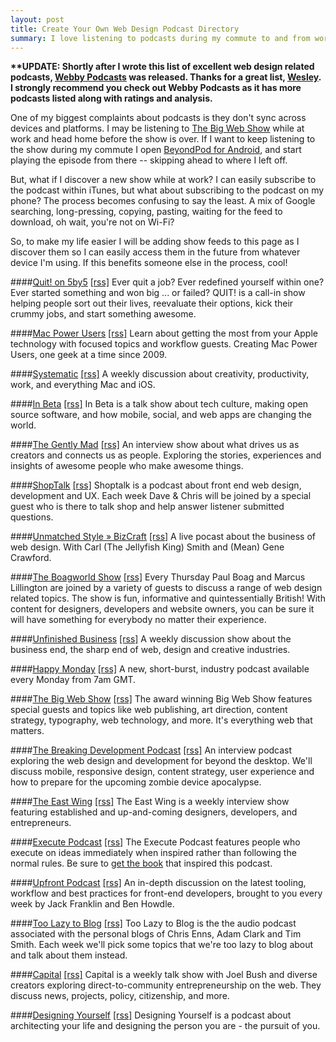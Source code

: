 ```yaml
---
layout: post
title: Create Your Own Web Design Podcast Directory
summary: I love listening to podcasts during my commute to and from work. And I love finding new podcasts. But there isn't an up-to-date podcast directory that I rely on to discover new shows. Hence, create your own.
---
```


**\*\*UPDATE: Shortly after I wrote this list of excellent web design related podcasts, [Webby Podcasts](http://webbypodcasts.co.uk/) was released. Thanks for a great list, [Wesley](http://twitter.com/wesleyburden). I strongly recommend you check out Webby Podcasts as it has more podcasts listed along with ratings and analysis.**

One of my biggest complaints about podcasts is they don't sync across devices and platforms. I may be listening to [The Big Web Show](http://5by5.tv/bigwebshow) while at work and head home before the show is over. If I want to keep listening to the show during my commute I open [BeyondPod for Android](http://www.beyondpod.com/Android/), and start playing the episode from there -- skipping ahead to where I left off.

But, what if I discover a new show while at work? I can easily subscribe to the podcast within iTunes, but what about subscribing to the podcast on my phone? The process becomes confusing to say the least. A mix of Google searching, long-pressing, copying, pasting, waiting for the feed to download, oh wait, you're not on Wi-Fi? 

So, to make my life easier I will be adding show feeds to this page as I discover them so I can easily access them in the future from whatever device I'm using. If this benefits someone else in the process, cool!

####[Quit! on 5by5](http://5by5.tv/quit) [[rss]](http://feeds.5by5.tv/quit)</h3>
Ever quit a job? Ever redefined yourself within one? Ever started something and won big ... or failed? QUIT! is a call-in show helping people sort out their lives, reevaluate their options, kick their crummy jobs, and start something awesome.

####[Mac Power Users](http://5by5.tv/mpu) [[rss]](http://feeds.feedburner.com/macpowerusers)
Learn about getting the most from your Apple technology with focused topics and workflow guests. Creating Mac Power Users, one geek at a time since 2009.

####[Systematic](http://5by5.tv/systematic) [[rss]](http://feeds.5by5.tv/systematic)
A weekly discussion about creativity, productivity, work, and everything Mac and iOS.

####[In Beta](http://5by5.tv/inbeta) [[rss]](http://feeds.5by5.tv/inbeta)
In Beta is a talk show about tech culture, making open source software, and how mobile, social, and web apps are changing the world.

####[The Gently Mad](http://thegentlymad.com/) [[rss]](http://feeds.feedburner.com/TheGentlyMad)
An interview show about what drives us as creators and connects us as people. Exploring the stories, experiences and insights of awesome people who make awesome things.

####[ShopTalk](http://shoptalkshow.com/) [[rss]](http://shoptalkshow.com/feed/podcast/)
Shoptalk is a podcast about front end web design, development and UX. Each week Dave & Chris will be joined by a special guest who is there to talk shop and help answer listener submitted questions.

####[Unmatched Style » BizCraft](http://unmatchedstyle.com/bizcraft) [[rss]](http://feeds.feedburner.com/bizcraft)
A live pocast about the business of web design. With Carl (The Jellyfish King) Smith and (Mean) Gene Crawford.

####[The Boagworld Show](http://boagworld.com/) [[rss]](http://feeds.feedburner.com/boagworldpodcast/)
Every Thursday Paul Boag and Marcus Lillington are joined by a variety of guests to discuss a range of web design related topics. The show is fun, informative and quintessentially British! With content for designers, developers and website owners, you can be sure it will have something for everybody no matter their experience.

####[Unfinished Business](http://unfinished.bz/) [[rss]](http://feeds.feedburner.com/buzzsprout/uJEz)
A weekly discussion show about the business end, the sharp end of web, design and creative industries.

####[Happy Monday](http://happymondaypodcast.com/) [[rss]](https://www.buzzsprout.com/8190.rss)
A new, short-burst, industry podcast available every Monday from 7am GMT.

####[The Big Web Show](http://5by5.tv/bigwebshow) [[rss]](http://feeds.5by5.tv/bigwebshow)
The award winning Big Web Show features special guests and topics like web publishing, art direction, content strategy, typography, web technology, and more. It's everything web that matters.

####[The Breaking Development Podcast](http://fsm.bdconf.com/podcast) [[rss]](http://fsm.bdconf.com/podcast/rss)
An interview podcast exploring the web design and development for beyond the desktop. We'll discuss mobile, responsive design, content strategy, user experience and how to prepare for the upcoming zombie device apocalypse.

####[The East Wing](http://theeastwing.net/) [[rss]](http://feeds.feedburner.com/eastwingpodcast)
The East Wing is a weekly interview show featuring established and up-and-coming designers, developers, and entrepreneurs.

####[Execute Podcast](http://theindustry.cc/category/podcast/) [[rss]](http://feeds.feedburner.com/ExecutePodcast)
The Execute Podcast features people who execute on ideas immediately when inspired rather than following the normal rules. Be sure to [get the book](http://executebook.com/) that inspired this podcast.

####[Upfront Podcast](http://upfrontpodcast.com/) [[rss]](http://upfrontpodcast.com/feed.xml)
An in-depth discussion on the latest tooling, workflow and best practices for front-end developers, brought to you every week by Jack Franklin and Ben Howdle.

####[Too Lazy to Blog](http://www.ssktn.com/category/tltb/) [[rss]](http://www.ssktn.com/category/tltb/feed/)
Too Lazy to Blog is the the audio podcast associated with the personal blogs of Chris Enns, Adam Clark and Tim Smith. Each week we'll pick some topics that we're too lazy to blog about and talk about them instead.

####[Capital](http://5by5.tv/capital) [[rss]](http://feeds.5by5.tv/capital)
Capital is a weekly talk show with Joel Bush and diverse creators exploring direct-to-community entrepreneurship on the web. They discuss news, projects, policy, citizenship, and more.

####[Designing Yourself](http://designingyourself.net/) [[rss]](http://designingyourself.net/?format=rss)
Designing Yourself is a podcast about architecting your life and designing the person you are - the pursuit of you.
